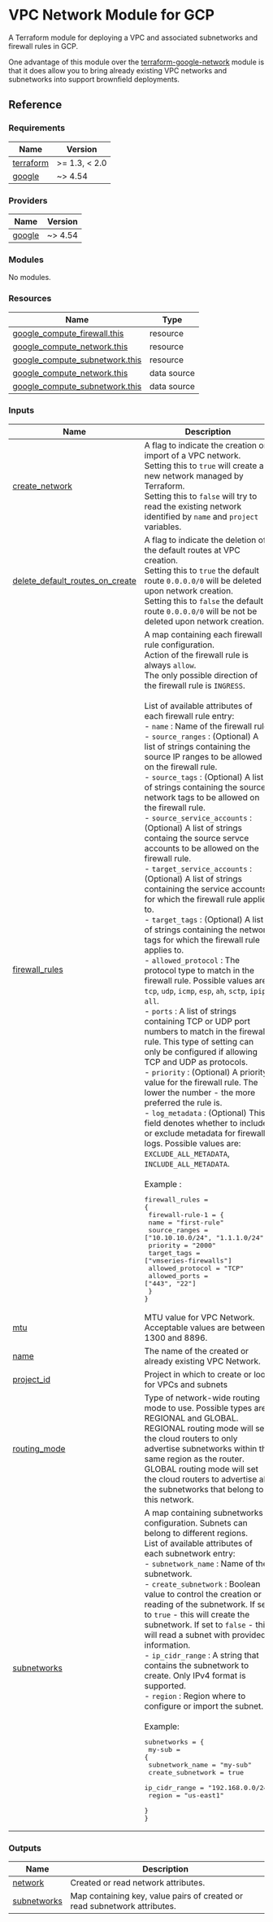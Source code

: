 # VPC Network Module for GCP

A Terraform module for deploying a VPC and associated subnetworks and firewall rules in GCP.

One advantage of this module over the [terraform-google-network](https://github.com/terraform-google-modules/terraform-google-network/tree/master) module is that it does allow you to bring already existing VPC networks and subnetworks into support brownfield deployments. 

## Reference
<!-- BEGINNING OF PRE-COMMIT-TERRAFORM DOCS HOOK -->
### Requirements

| Name | Version |
|------|---------|
| <a name="requirement_terraform"></a> [terraform](#requirement\_terraform) | >= 1.3, < 2.0 |
| <a name="requirement_google"></a> [google](#requirement\_google) | ~> 4.54 |

### Providers

| Name | Version |
|------|---------|
| <a name="provider_google"></a> [google](#provider\_google) | ~> 4.54 |

### Modules

No modules.

### Resources

| Name | Type |
|------|------|
| [google_compute_firewall.this](https://registry.terraform.io/providers/hashicorp/google/latest/docs/resources/compute_firewall) | resource |
| [google_compute_network.this](https://registry.terraform.io/providers/hashicorp/google/latest/docs/resources/compute_network) | resource |
| [google_compute_subnetwork.this](https://registry.terraform.io/providers/hashicorp/google/latest/docs/resources/compute_subnetwork) | resource |
| [google_compute_network.this](https://registry.terraform.io/providers/hashicorp/google/latest/docs/data-sources/compute_network) | data source |
| [google_compute_subnetwork.this](https://registry.terraform.io/providers/hashicorp/google/latest/docs/data-sources/compute_subnetwork) | data source |

### Inputs

| Name | Description | Type | Default | Required |
|------|-------------|------|---------|:--------:|
| <a name="input_create_network"></a> [create\_network](#input\_create\_network) | A flag to indicate the creation or import of a VPC network.<br>Setting this to `true` will create a new network managed by Terraform.<br>Setting this to `false` will try to read the existing network identified by `name` and `project` variables. | `bool` | `true` | no |
| <a name="input_delete_default_routes_on_create"></a> [delete\_default\_routes\_on\_create](#input\_delete\_default\_routes\_on\_create) | A flag to indicate the deletion of the default routes at VPC creation.<br>Setting this to `true` the default route `0.0.0.0/0` will be deleted upon network creation.<br>Setting this to `false` the default route `0.0.0.0/0` will be not be deleted upon network creation. | `bool` | `false` | no |
| <a name="input_firewall_rules"></a> [firewall\_rules](#input\_firewall\_rules) | A map containing each firewall rule configuration.<br>Action of the firewall rule is always `allow`.<br>The only possible direction of the firewall rule is `INGRESS`.<br><br>List of available attributes of each firewall rule entry:<br>- `name` : Name of the firewall rule.<br>- `source_ranges` : (Optional) A list of strings containing the source IP ranges to be allowed on the firewall rule.<br>- `source_tags` : (Optional) A list of strings containing the source network tags to be allowed on the firewall rule.<br>- `source_service_accounts` : (Optional) A list of strings containg the source servce accounts to be allowed on the firewall rule.<br>- `target_service_accounts` : (Optional) A list of strings containing the service accounts for which the firewall rule applies to.<br>- `target_tags` : (Optional) A list of strings containing the network tags for which the firewall rule applies to. <br>- `allowed_protocol` : The protocol type to match in the firewall rule. Possible values are: `tcp`, `udp`, `icmp`, `esp`, `ah`, `sctp`, `ipip`, `all`.<br>- `ports` : A list of strings containing TCP or UDP port numbers to match in the firewall rule. This type of setting can only be configured if allowing TCP and UDP as protocols.<br>- `priority` : (Optional) A priority value for the firewall rule. The lower the number - the more preferred the rule is.<br>- `log_metadata` : (Optional) This field denotes whether to include or exclude metadata for firewall logs. Possible values are: `EXCLUDE_ALL_METADATA`, `INCLUDE_ALL_METADATA`.<br><br>Example :<pre>firewall_rules = {<br>  firewall-rule-1 = {<br>    name = "first-rule"<br>    source_ranges = ["10.10.10.0/24", "1.1.1.0/24"]<br>    priority = "2000"<br>    target_tags = ["vmseries-firewalls"]<br>    allowed_protocol = "TCP"<br>    allowed_ports = ["443", "22"]<br>  }<br>}</pre> | <pre>map(object({<br>    name                    = string<br>    source_ranges           = optional(list(string))<br>    source_tags             = optional(list(string))<br>    source_service_accounts = optional(list(string))<br>    allowed_protocol        = string<br>    allowed_ports           = list(string)<br>    priority                = optional(string)<br>    target_service_accounts = optional(list(string))<br>    target_tags             = optional(list(string))<br>    log_metadata            = optional(string)<br>  }))</pre> | `{}` | no |
| <a name="input_mtu"></a> [mtu](#input\_mtu) | MTU value for VPC Network. Acceptable values are between 1300 and 8896. | `number` | `1460` | no |
| <a name="input_name"></a> [name](#input\_name) | The name of the created or already existing VPC Network. | `string` | n/a | yes |
| <a name="input_project_id"></a> [project\_id](#input\_project\_id) | Project in which to create or look for VPCs and subnets | `string` | `null` | no |
| <a name="input_routing_mode"></a> [routing\_mode](#input\_routing\_mode) | Type of network-wide routing mode to use. Possible types are: REGIONAL and GLOBAL.<br>REGIONAL routing mode will set the cloud routers to only advertise subnetworks within the same region as the router.<br>GLOBAL routing mode will set the cloud routers to advertise all the subnetworks that belong to this network. | `string` | `"REGIONAL"` | no |
| <a name="input_subnetworks"></a> [subnetworks](#input\_subnetworks) | A map containing subnetworks configuration. Subnets can belong to different regions.<br>List of available attributes of each subnetwork entry:<br>- `subnetwork_name` : Name of the subnetwork.<br>- `create_subnetwork` : Boolean value to control the creation or reading of the subnetwork. If set to `true` - this will create the subnetwork. If set to `false` - this will read a subnet with provided information.<br>- `ip_cidr_range` : A string that contains the subnetwork to create. Only IPv4 format is supported.<br>- `region` : Region where to configure or import the subnet.<br><br>Example:<pre>subnetworks = {<br>  my-sub = {<br>    subnetwork_name = "my-sub"<br>    create_subnetwork = true<br>    ip_cidr_range = "192.168.0.0/24"<br>    region = "us-east1"<br>  }<br>}</pre> | <pre>map(object({<br>    subnetwork_name   = string<br>    create_subnetwork = optional(bool, true)<br>    ip_cidr_range     = string<br>    region            = string<br>  }))</pre> | `{}` | no |

### Outputs

| Name | Description |
|------|-------------|
| <a name="output_network"></a> [network](#output\_network) | Created or read network attributes. |
| <a name="output_subnetworks"></a> [subnetworks](#output\_subnetworks) | Map containing key, value pairs of created or read subnetwork attributes. |
<!-- END OF PRE-COMMIT-TERRAFORM DOCS HOOK -->
